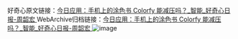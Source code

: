 好奇心原文链接：[今日应用：手机上的涂色书 Colorfy 能减压吗？_智能_好奇心日报-周韶宏 ](https://www.qdaily.com/articles/12092.html)
WebArchive归档链接：[今日应用：手机上的涂色书 Colorfy 能减压吗？_智能_好奇心日报-周韶宏 ](http://web.archive.org/web/20160806022200/http://www.qdaily.com/articles/12092.html)
![image](http://ww3.sinaimg.cn/large/007d5XDply1g3wyj2b8mmj30u0465e81)